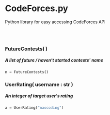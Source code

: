 # CodeForces.py
Python library for easy accessing CodeForces API

<br><br>

<h3>FutureContests( ) </h3>
<h5>A list of future / haven't started contests' name</h5>

```py
n = FutureContests()  
```

<h3>UserRating( username : str )</h3>
<h5>An integer of target user's rating</h5>

```py
a = UserRating("naocoding") 
```
